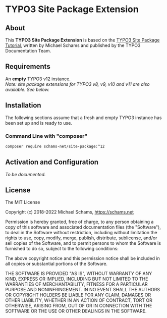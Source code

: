 # TYPO3 Site Package Extension

## About

This **TYPO3 Site Package Extension** is based on the [TYPO3 Site Package Tutorial](https://docs.typo3.org/typo3cms/SitePackage/),
written by Michael Schams and published by the TYPO3 Documentation Team.

## Requirements

An **empty** TYPO3 v12 instance.  
*Note: site package extensions for TYPO3 v8, v9, v10 and v11 are also available. See below.*

## Installation

The following sections assume that a fresh and empty TYPO3 instance has been set up and is ready to use.

### Command Line with "composer"

```bash
composer require schams-net/site-package:^12
```

## Activation and Configuration

*To be documented.*

## License

The MIT License

Copyright (c) 2018-2022 Michael Schams, <https://schams.net>

Permission is hereby granted, free of charge, to any person obtaining a copy of this software and associated documentation files
(the "Software"), to deal in the Software without restriction, including without limitation the rights to use, copy, modify, merge,
publish, distribute, sublicense, and/or sell copies of the Software, and to permit persons to whom the Software is furnished to do
so, subject to the following conditions:

The above copyright notice and this permission notice shall be included in all copies or substantial portions of the Software.

THE SOFTWARE IS PROVIDED "AS IS", WITHOUT WARRANTY OF ANY KIND, EXPRESS OR IMPLIED, INCLUDING BUT NOT LIMITED TO THE WARRANTIES
OF MERCHANTABILITY, FITNESS FOR A PARTICULAR PURPOSE AND NONINFRINGEMENT. IN NO EVENT SHALL THE AUTHORS OR COPYRIGHT HOLDERS BE
LIABLE FOR ANY CLAIM, DAMAGES OR OTHER LIABILITY, WHETHER IN AN ACTION OF CONTRACT, TORT OR OTHERWISE, ARISING FROM, OUT OF OR IN
CONNECTION WITH THE SOFTWARE OR THE USE OR OTHER DEALINGS IN THE SOFTWARE.
